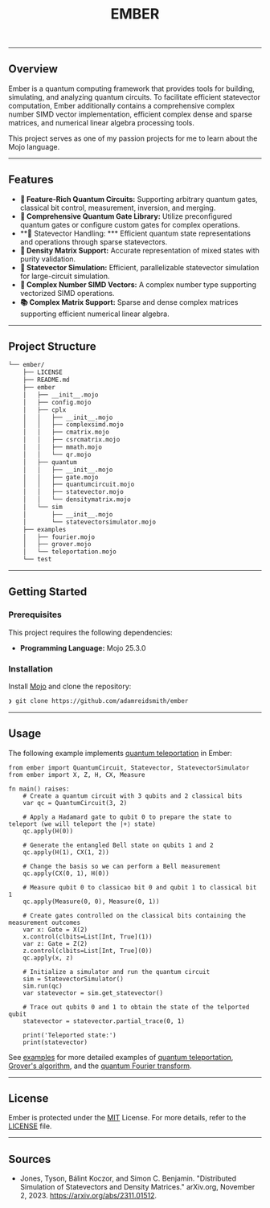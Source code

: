 <div id="top">

<!-- HEADER STYLE: CLASSIC -->
<div align="center">

<!-- <img src="readmeai/assets/logos/purple.svg" width="30%" style="position: relative; top: 0; right: 0;" alt="Project Logo"/> -->

# EMBER

<!-- <em>Empower Quantum Innovation. Shape the Future.</em> -->

<!-- BADGES -->
<!-- <img src="https://img.shields.io/github/license/adamreidsmith/ember?style=default&logo=opensourceinitiative&logoColor=white&color=0080ff" alt="license">
<img src="https://img.shields.io/github/last-commit/adamreidsmith/ember?style=default&logo=git&logoColor=white&color=0080ff" alt="last-commit">
<img src="https://img.shields.io/github/languages/top/adamreidsmith/ember?style=default&color=0080ff" alt="repo-top-language">
<img src="https://img.shields.io/github/languages/count/adamreidsmith/ember?style=default&color=0080ff" alt="repo-language-count"> -->

<!-- default option, no dependency badges. -->


<!-- default option, no dependency badges. -->

</div>
<br>

<!-- ---

## Table of Contents

- [Table of Contents](#table-of-contents)
- [Overview](#overview)
- [Features](#features)
- [Project Structure](#project-structure)
    - [Project Index](#project-index)
- [Getting Started](#getting-started)
    - [Prerequisites](#prerequisites)
    - [Installation](#installation)
    - [Usage](#usage)
    - [Testing](#testing)
- [Roadmap](#roadmap)
- [Contributing](#contributing)
- [License](#license)
- [Acknowledgments](#acknowledgments) -->

---

## Overview

Ember is a quantum computing framework that provides tools for building, simulating, and analyzing quantum circuits. To facilitate efficient statevector computation, Ember additionally contains a comprehensive complex number SIMD vector implementation, efficient complex dense and sparse matrices, and numerical linear algebra processing tools.

This project serves as one of my passion projects for me to learn about the Mojo language.

---

## Features

- **🤖 Feature-Rich Quantum Circuits:** Supporting arbitrary quantum gates, classical bit control, measurement, inversion, and merging.
- **🧪 Comprehensive Quantum Gate Library:** Utilize preconfigured quantum gates or configure custom gates for complex operations.
- **🧮 Statevector Handling: *** Efficient quantum state representations and operations through sparse statevectors.
- **🧠 Density Matrix Support:** Accurate representation of mixed states with purity validation. 
- **🚀 Statevector Simulation:** Efficient, parallelizable statevector simulation for large-circuit simulation.
- **🔢 Complex Number SIMD Vectors:** A complex number type supporting vectorized SIMD operations.
- **📚 Complex Matrix Support:** Sparse and dense complex matrices supporting efficient numerical linear algebra.

---

## Project Structure

```sh
└── ember/
    ├── LICENSE
    ├── README.md
    ├── ember
    │   ├── __init__.mojo
    │   ├── config.mojo
    │   ├── cplx
    │   │   ├── __init__.mojo
    │   │   ├── complexsimd.mojo
    │   │   ├── cmatrix.mojo
    │   │   ├── csrcmatrix.mojo
    │   │   ├── mmath.mojo
    │   │   └── qr.mojo
    │   ├── quantum
    │   │   ├── __init__.mojo
    │   │   ├── gate.mojo
    │   │   ├── quantumcircuit.mojo
    │   │   ├── statevector.mojo
    │   │   └── densitymatrix.mojo
    │   └── sim
    │       ├── __init__.mojo
    │       └── statevectorsimulator.mojo
    ├── examples
    │   ├── fourier.mojo
    │   ├── grover.mojo
    │   └── teleportation.mojo
    └── test
```

---

## Getting Started

### Prerequisites

This project requires the following dependencies:

- **Programming Language:** Mojo 25.3.0

### Installation

Install [Mojo](https://docs.modular.com/mojo/manual/get-started/) and clone the repository:

```sh
❯ git clone https://github.com/adamreidsmith/ember
```

---

## Usage

The following example implements [quantum teleportation](https://en.wikipedia.org/wiki/Quantum_teleportation) in Ember:

```mojo
from ember import QuantumCircuit, Statevector, StatevectorSimulator
from ember import X, Z, H, CX, Measure

fn main() raises:
	# Create a quantum circuit with 3 qubits and 2 classical bits
	var qc = QuantumCircuit(3, 2)

	# Apply a Hadamard gate to qubit 0 to prepare the state to teleport (we will teleport the |+⟩ state)
	qc.apply(H(0))

	# Generate the entangled Bell state on qubits 1 and 2
	qc.apply(H(1), CX(1, 2))

	# Change the basis so we can perform a Bell measurement
	qc.apply(CX(0, 1), H(0))

	# Measure qubit 0 to classicao bit 0 and qubit 1 to classical bit 1
	qc.apply(Measure(0, 0), Measure(0, 1))

	# Create gates controlled on the classical bits containing the measurement outcomes
	var x: Gate = X(2)
    x.control(clbits=List[Int, True](1))
    var z: Gate = Z(2)
    z.control(clbits=List[Int, True](0))
    qc.apply(x, z)

	# Initialize a simulator and run the quantum circuit
	sim = StatevectorSimulator()
	sim.run(qc)
	var statevector = sim.get_statevector()

	# Trace out qubits 0 and 1 to obtain the state of the telported qubit
	statevector = statevector.partial_trace(0, 1)

	print('Teleported state:')
	print(statevector)
```

See [examples](./examples) for more detailed examples of [quantum teleportation](./examples/teleportation.mojo), [Grover's algorithm](./examples/grover.mojo), and the [quantum Fourier transform](./examples/fourier.mojo).

---

## License

Ember is protected under the [MIT](https://choosealicense.com/licenses/mit/) License. For more details, refer to the [LICENSE](./LICENSE) file.

---

## Sources

- Jones, Tyson, Bálint Koczor, and Simon C. Benjamin. "Distributed Simulation of Statevectors and Density Matrices." arXiv.org, November 2, 2023. https://arxiv.org/abs/2311.01512.
